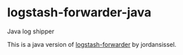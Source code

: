 # logstash-forwarder-java
Java log shipper

This is a java version of [logstash-forwarder](https://github.com/elasticsearch/logstash-forwarder) by jordansissel.
